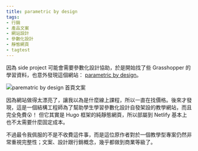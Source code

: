 ```yaml
---
title: parametric by design
tags:
- 行銷
- 產品文案
- 網站設計
- 參數化設計
- 靜態網頁
- tagtest
---
```


因為 side project 可能會需要參數化設計協助，於是開始找了些 Grasshopper 的學習資料，也意外發現這個網站：
[parametric by design](https://parametricbydesign.com/)。

![parematric by design 首頁文案](https://hisoka502.github.io/blog/images/parametric-by-design.jpg)

因為網站做得太漂亮了，讓我以為是什麼線上課程，所以一直在找價格。後來才發現，這是一個結構工程師為了幫助學生學習參數化設計自發架設的教學網站，而且完全免費😮！ 但它其實是 Hugo 框架的純靜態網頁，所以部屬到 Netlify 基本上也不太需要什麼固定成本。

不過最令我佩服的不是不收費這件事，而是這位原作者對於一個教學型專案仍然非常重視完整性；文案、設計跟行銷概念，幾乎都做到商業等級了。

